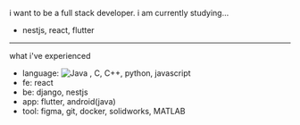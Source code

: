 i want to be a full stack developer.
i am currently studying...
- nestjs, react, flutter
---
what i've experienced
- language: ![Java](https://img.shields.io/badge/java-%23ED8B00.svg?style=for-the-badge&logo=openjdk&logoColor=white)
, C, C++, python, javascript
- fe: react
- be: django, nestjs
- app: flutter, android(java)
- tool: figma, git, docker, solidworks, MATLAB

